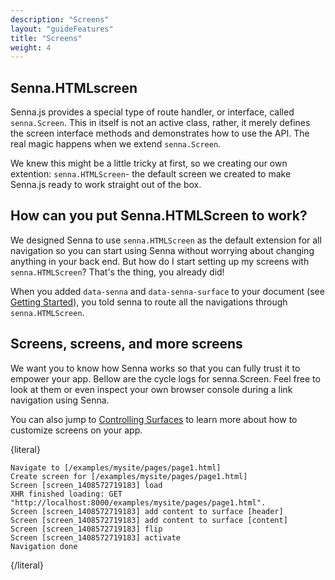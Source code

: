 ```yaml
---
description: "Screens"
layout: "guideFeatures"
title: "Screens"
weight: 4
---
```


<article id="senna.HTMLScreen">

## Senna.HTMLscreen

Senna.js provides a special type of route handler, or interface, called `senna.Screen`. This in itself is not an active class, rather, it merely defines the screen interface methods and demonstrates how to use the API. The real magic happens when we extend `senna.Screen`. 

We knew this might be a little tricky at first, so we creating our own extention: `senna.HTMLScreen`- the default screen we created to make Senna.js ready to work straight out of the box.

</article>

<article id="senna.screenToWork">

## How can you put Senna.HTMLScreen to work?

We designed Senna to use `senna.HTMLScreen` as the default extension for all navigation so you can start using Senna without worrying about changing anything in your back end. But how do I start setting up my screens with `senna.HTMLScreen`? That's the thing, you already did! 

When you added `data-senna` and `data-senna-surface` to your document (see [Getting Started](/docs/intro/gettingStarted.html)), you told senna to route all the navigations through `senna.HTMLScreen`. 

</article>

<article id="moreScreens">

## Screens, screens, and more screens

We want you to know how Senna works so that you can fully trust it to empower your app. Bellow are the cycle logs for senna.Screen. Feel free to look at them or even inspect your own browser console during a link navigation using Senna.

You can also jump to [Controlling Surfaces](/docs/advancedUsage/controllingSurfaces.html) to learn more about how to customize screens on your app.

{literal}
```
Navigate to [/examples/mysite/pages/page1.html]
Create screen for [/examples/mysite/pages/page1.html]
Screen [screen_1408572719183] load
XHR finished loading: GET "http://localhost:8000/examples/mysite/pages/page1.html".
Screen [screen_1408572719183] add content to surface [header]
Screen [screen_1408572719183] add content to surface [content]
Screen [screen_1408572719183] flip
Screen [screen_1408572719183] activate
Navigation done
```
{/literal}

</article>

